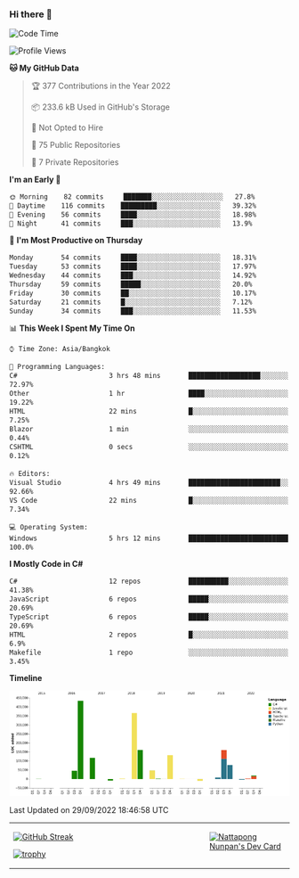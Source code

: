 ### Hi there 👋

<!--START_SECTION:waka-->
![Code Time](http://img.shields.io/badge/Code%20Time-303%20hrs%2042%20mins-blue)

![Profile Views](http://img.shields.io/badge/Profile%20Views-0-blue)

**🐱 My GitHub Data** 

> 🏆 377 Contributions in the Year 2022
 > 
> 📦 233.6 kB Used in GitHub's Storage 
 > 
> 🚫 Not Opted to Hire
 > 
> 📜 75 Public Repositories 
 > 
> 🔑 7 Private Repositories  
 > 
**I'm an Early 🐤** 

```text
🌞 Morning    82 commits     ███████░░░░░░░░░░░░░░░░░░   27.8% 
🌆 Daytime    116 commits    █████████░░░░░░░░░░░░░░░░   39.32% 
🌃 Evening    56 commits     ████░░░░░░░░░░░░░░░░░░░░░   18.98% 
🌙 Night      41 commits     ███░░░░░░░░░░░░░░░░░░░░░░   13.9%

```
📅 **I'm Most Productive on Thursday** 

```text
Monday       54 commits     ████░░░░░░░░░░░░░░░░░░░░░   18.31% 
Tuesday      53 commits     ████░░░░░░░░░░░░░░░░░░░░░   17.97% 
Wednesday    44 commits     ███░░░░░░░░░░░░░░░░░░░░░░   14.92% 
Thursday     59 commits     █████░░░░░░░░░░░░░░░░░░░░   20.0% 
Friday       30 commits     ██░░░░░░░░░░░░░░░░░░░░░░░   10.17% 
Saturday     21 commits     █░░░░░░░░░░░░░░░░░░░░░░░░   7.12% 
Sunday       34 commits     ███░░░░░░░░░░░░░░░░░░░░░░   11.53%

```


📊 **This Week I Spent My Time On** 

```text
⌚︎ Time Zone: Asia/Bangkok

💬 Programming Languages: 
C#                       3 hrs 48 mins       ██████████████████░░░░░░░   72.97% 
Other                    1 hr                ████░░░░░░░░░░░░░░░░░░░░░   19.22% 
HTML                     22 mins             █░░░░░░░░░░░░░░░░░░░░░░░░   7.25% 
Blazor                   1 min               ░░░░░░░░░░░░░░░░░░░░░░░░░   0.44% 
CSHTML                   0 secs              ░░░░░░░░░░░░░░░░░░░░░░░░░   0.12%

🔥 Editors: 
Visual Studio            4 hrs 49 mins       ███████████████████████░░   92.66% 
VS Code                  22 mins             █░░░░░░░░░░░░░░░░░░░░░░░░   7.34%

💻 Operating System: 
Windows                  5 hrs 12 mins       █████████████████████████   100.0%

```

**I Mostly Code in C#** 

```text
C#                       12 repos            ██████████░░░░░░░░░░░░░░░   41.38% 
JavaScript               6 repos             █████░░░░░░░░░░░░░░░░░░░░   20.69% 
TypeScript               6 repos             █████░░░░░░░░░░░░░░░░░░░░   20.69% 
HTML                     2 repos             █░░░░░░░░░░░░░░░░░░░░░░░░   6.9% 
Makefile                 1 repo              ░░░░░░░░░░░░░░░░░░░░░░░░░   3.45%

```


**Timeline**

![Chart not found](https://raw.githubusercontent.com/aixasz/aixasz/main/charts/bar_graph.png) 


 Last Updated on 29/09/2022 18:46:58 UTC
<!--END_SECTION:waka-->

<table>
<tr>
<td width="70%" valign="top">
 
 [![GitHub Streak](http://github-readme-streak-stats.herokuapp.com?user=aixasz&theme=github-dark&hide_border=true&date_format=%5BY%20%5DM%20j)](https://git.io/streak-stats)

 [![trophy](https://github-profile-trophy.vercel.app/?username=aixasz&theme=onedark)](https://github.com/ryo-ma/github-profile-trophy)
 </td>
<td width="30%" valign="top">
 
<a href="https://app.daily.dev/aixasz"><img src="https://api.daily.dev/devcards/403207936e6547c9a85ea449e9f3abe8.png?r=re8" alt="Nattapong Nunpan's Dev Card"/></a>

 </td>
</tr>
</table>
 
